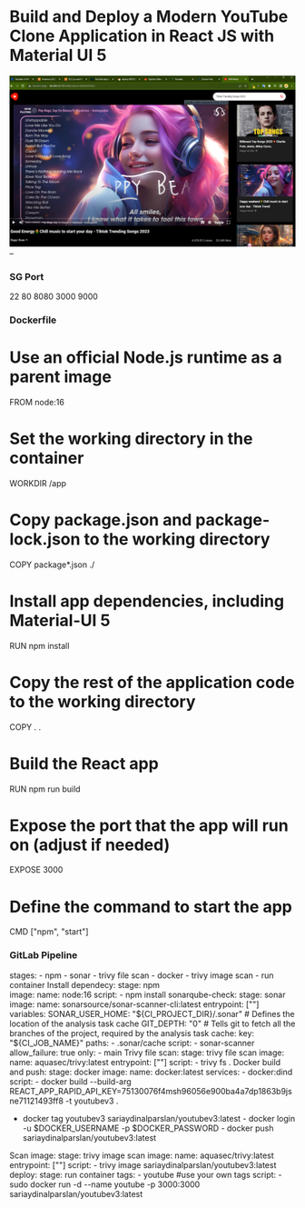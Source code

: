 # Build and Deploy a Modern YouTube Clone Application in React JS with Material UI 5

![YouTube](youtube-clone-result.png)
–

### SG Port

22 80 8080 3000 9000

### Dockerfile

# Use an official Node.js runtime as a parent image

FROM node:16

# Set the working directory in the container

WORKDIR /app

# Copy package.json and package-lock.json to the working directory

COPY package\*.json ./

# Install app dependencies, including Material-UI 5

RUN npm install

# Copy the rest of the application code to the working directory

COPY . .

# Build the React app

RUN npm run build

# Expose the port that the app will run on (adjust if needed)

EXPOSE 3000

# Define the command to start the app

CMD ["npm", "start"]

### GitLab Pipeline

stages: - npm - sonar - trivy file scan - docker - trivy image scan - run container
Install dependecy:
stage: npm  
 image:
name: node:16
script: - npm install
sonarqube-check:
stage: sonar
image:
name: sonarsource/sonar-scanner-cli:latest
entrypoint: [""]
variables:
SONAR_USER_HOME: "${CI_PROJECT_DIR}/.sonar"  # Defines the location of the analysis task cache
    GIT_DEPTH: "0"  # Tells git to fetch all the branches of the project, required by the analysis task
  cache:
    key: "${CI_JOB_NAME}"
paths: - .sonar/cache
script: - sonar-scanner
allow_failure: true
only: - main
Trivy file scan:
stage: trivy file scan
image:
name: aquasec/trivy:latest
entrypoint: [""]
script: - trivy fs .
Docker build and push:
stage: docker
image:
name: docker:latest
services: - docker:dind  
 script: - docker build --build-arg REACT_APP_RAPID_API_KEY=75130076f4msh96056e900ba4a7dp1863b9jsne71121493ff8 -t youtubev3 .  
 - docker tag youtubev3 sariaydinalparslan/youtubev3:latest - docker login -u $DOCKER_USERNAME -p $DOCKER_PASSWORD - docker push sariaydinalparslan/youtubev3:latest

Scan image:
stage: trivy image scan
image:
name: aquasec/trivy:latest
entrypoint: [""]
script: - trivy image sariaydinalparslan/youtubev3:latest
deploy:
stage: run container
tags: - youtube #use your own tags
script: - sudo docker run -d --name youtube -p 3000:3000 sariaydinalparslan/youtubev3:latest
